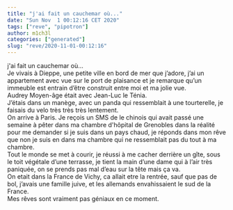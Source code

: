 ```yaml
---
title: "j'ai fait un cauchemar où..."
date: "Sun Nov  1 00:12:16 CET 2020"
tags: ["reve", "pipotron"]
author: m1ch3l
categories: ["generated"]
slug: "reve/2020-11-01-00:12:16"
---
```


j'ai fait un cauchemar où...<br>
Je vivais à Dieppe, une petite ville en bord de mer que j’adore, j’ai un appartement avec vue sur le port de plaisance et je remarque qu’un immeuble est entrain d’être construit entre moi et ma jolie vue.<br>
Audrey Moyen-âge était avec Jean-Luc le Ténia.<br>
J’étais dans un manège, avec un panda qui ressemblait à une tourterelle, je faisais du velo très très très lentement.<br>
On arrive à Paris. Je reçois un SMS de le chinois qui avait passé une semaine à pêter dans ma chambre d'hôpital de Grenobles dans la réalité pour me demander si je suis dans un pays chaud, je réponds dans mon rêve que non je suis en dans ma chambre qui ne ressemblait pas du tout à ma chambre.<br>
Tout le monde se met à courir, je réussi à me cacher derrière un gîte, sous le toit végétale d’une terrasse, je tient la main d’une dame qui à l’air très paniquée, on se prends pas mal d’eau sur la tête mais ça va.<br>
On etait dans la France de Vichy, ca allait etre la rentrée, sauf que pas de bol, j’avais une famille juive, et les allemands envahissaient le sud de la France.<br>
Mes rêves sont vraiment pas géniaux en ce moment.<br>
